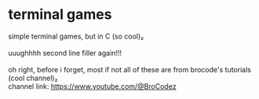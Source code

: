 # terminal games

simple terminal games, but in C (so cool)₂
</br>
</br>
uuughhhh second line filler again!!!
</br>
</br>
oh right, before i forget, most if not all of these are from brocode's tutorials (cool channel)₂
</br>
channel link: <https://www.youtube.com/@BroCodez>

